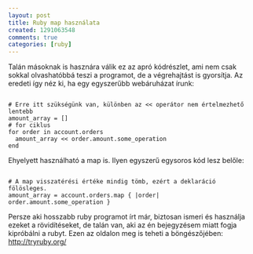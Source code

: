 ```yaml
---
layout: post
title: Ruby map használata
created: 1291063548
comments: true
categories: [ruby]
---
```

Talán másoknak is hasznára válik ez az apró kódrészlet, ami nem csak sokkal olvashatóbbá teszi a programot, de a végrehajtást is gyorsítja. Az eredeti így néz ki, ha egy egyszerűbb webáruházat írunk:

<code class="ruby">
# Erre itt szükségünk van, különben az << operátor nem értelmezhető lentebb
amount_array = []
# for ciklus
for order in account.orders
  amount_array << order.amount.some_operation
end
</code>

Ehyelyett használható a map is. Ilyen egyszerű egysoros kód lesz belőle:

<code class="ruby">
# A map visszatérési értéke mindig tömb, ezért a deklaráció fölösleges.
amount_array = account.orders.map { |order| order.amount.some_operation } 
</code>

Persze aki hosszabb ruby programot írt már, biztosan ismeri és használja ezeket a rövidítéseket, de talán van, aki az én bejegyzésem miatt fogja kipróbálni a rubyt. Ezen az oldalon meg is teheti a böngészőjében: http://tryruby.org/
